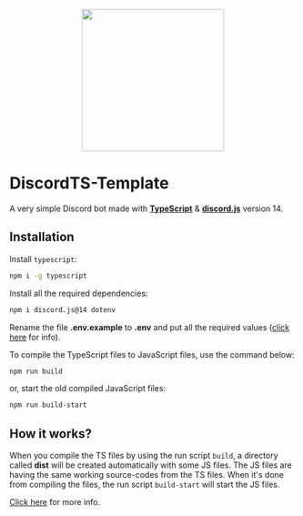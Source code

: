 <p align="center">
  <a href="https://en.wikipedia.org/wiki/TypeScript">
    <img src="https://upload.wikimedia.org/wikipedia/commons/thumb/f/f5/Typescript.svg/1024px-Typescript.svg.png" width="250" height="250">
  </a>
</p>

# DiscordTS-Template
A very simple Discord bot made with [**TypeScript**](https://www.typescriptlang.org/) & [**discord.js**](https://npmjs.com/package/discord.js) version 14.

## Installation
Install `typescript`:

```sh
npm i -g typescript
```

Install all the required dependencies:

```sh
npm i discord.js@14 dotenv
```

Rename the file **.env.example** to **.env** and put all the required values ([click here](https://www.npmjs.com/package/dotenv#Usage) for info).

To compile the TypeScript files to JavaScript files, use the command below:

```sh
npm run build
```

or, start the old compiled JavaScript files:

```sh
npm run build-start
```

## How it works?
When you compile the TS files by using the run script `build`, a directory called **dist** will be created automatically with some JS files. The JS files are having the same working source-codes from the TS files. When it's done from compiling the files, the run script `build-start` will start the JS files.

[Click here](https://www.geeksforgeeks.org/how-typescript-compilation-works/) for more info.
